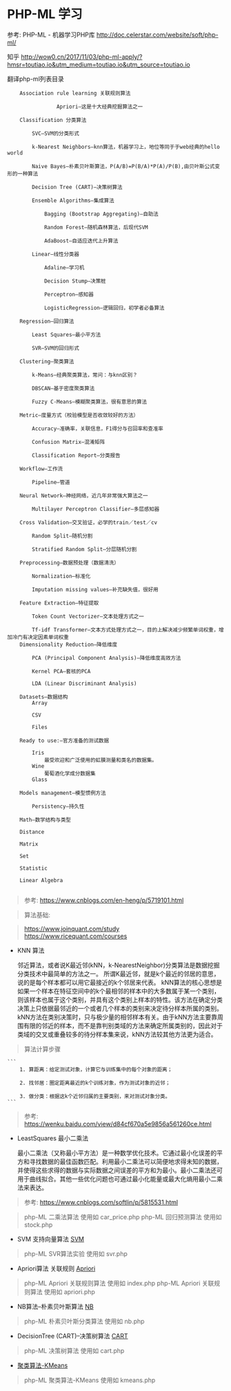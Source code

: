 # PHP-ML 学习

参考: 
 PHP-ML - 机器学习PHP库 http://doc.celerstar.com/website/soft/php-ml/
 
 知乎    http://wow0.cn/2017/11/03/php-ml-apply/?hmsr=toutiao.io&utm_medium=toutiao.io&utm_source=toutiao.io
 
翻译php-ml列表目录

```
    Association rule learning 关联规则算法
    
                Apriori–这是十大经典挖掘算法之一
                
    Classification 分类算法
    
        SVC–SVM的分类形式
        
        k-Nearest Neighbors–knn算法，机器学习上，地位等同于于web经典的hello world
        
        Naive Bayes–朴素贝叶斯算法，P(A/B)=P(B/A)*P(A)/P(B),由贝叶斯公式变形的一种算法
        
        Decision Tree (CART)–决策树算法
        
        Ensemble Algorithms–集成算法
        
            Bagging (Bootstrap Aggregating)–自助法
            
            Random Forest–随机森林算法，后现代SVM
            
            AdaBoost–自适应迭代上升算法
            
        Linear–线性分类器
        
            Adaline–学习机
            
            Decision Stump–决策桩
            
            Perceptron–感知器
            
            LogisticRegression–逻辑回归，初学者必备算法
            
    Regression–回归算法
    
        Least Squares–最小平方法
        
        SVR–SVM的回归形式
        
    Clustering–聚类算法
    
        k-Means–经典聚类算法，常问：与knn区别？
        
        DBSCAN–基于密度聚类算法
        
        Fuzzy C-Means–模糊聚类算法，很有意思的算法
        
    Metric–度量方式（校验模型是否收敛较好的方法）
    
        Accuracy–准确率，关联信息，F1得分与召回率和查准率
        
        Confusion Matrix–混淆矩阵
        
        Classification Report–分类报告
        
    Workflow–工作流
    
        Pipeline–管道
        
    Neural Network–神经网络，近几年非常强大算法之一
    
        Multilayer Perceptron Classifier–多层感知器
        
    Cross Validation–交叉验证，必学的train／test／cv
    
        Random Split–随机分割
        
        Stratified Random Split–分层随机分割
        
    Preprocessing–数据预处理（数据清洗）
    
        Normalization–标准化
        
        Imputation missing values–补充缺失值，很好用
        
    Feature Extraction–特征提取
    
        Token Count Vectorizer–文本处理方式之一
        
        Tf-idf Transformer–文本方式处理方式之一，目的上解决减少频繁单词权重，增加冷门有决定因素单词权重
    Dimensionality Reduction–降低维度
    
        PCA (Principal Component Analysis)–降低维度高效方法
        
        Kernel PCA–套核的PCA
        
        LDA (Linear Discriminant Analysis)
        
    Datasets–数据结构
        Array
        
        CSV
        
        Files
        
    Ready to use:–官方准备的测试数据
    
        Iris
            最受欢迎和广泛使用的虹膜测量和类名的数据集。
        Wine
            葡萄酒化学成分数据集
        Glass
            
    Models management–模型惯例方法
    
        Persistency–持久性
        
    Math–数学结构与类型
    
    Distance
    
    Matrix
    
    Set
    
    Statistic
    
    Linear Algebra
    
```

> 参考: https://www.cnblogs.com/en-heng/p/5719101.html 

> 算法基础: 

>    https://www.joinquant.com/study     
>    https://www.ricequant.com/courses


- KNN 算法
    
    邻近算法，或者说K最近邻(kNN，k-NearestNeighbor)分类算法是数据挖掘分类技术中最简单的方法之一。
    所谓K最近邻，就是k个最近的邻居的意思，说的是每个样本都可以用它最接近的k个邻居来代表。
    kNN算法的核心思想是如果一个样本在特征空间中的k个最相邻的样本中的大多数属于某一个类别，则该样本也属于这个类别，并具有这个类别上样本的特性。该方法在确定分类决策上只依据最邻近的一个或者几个样本的类别来决定待分样本所属的类别。 
    kNN方法在类别决策时，只与极少量的相邻样本有关。由于kNN方法主要靠周围有限的邻近的样本，而不是靠判别类域的方法来确定所属类别的，因此对于类域的交叉或重叠较多的待分样本集来说，kNN方法较其他方法更为适合。
    
 
>  算法计算步骤   
    
    ```
        1. 算距离：给定测试对象，计算它与训练集中的每个对象的距离； 
        
        2. 找邻居：圈定距离最近的k个训练对象，作为测试对象的近邻； 
        
        3. 做分类：根据这k个近邻归属的主要类别，来对测试对象分类。
    ```
> 参考: https://wenku.baidu.com/view/d84cf670a5e9856a561260ce.html

- LeastSquares  最小二乘法

  最小二乘法（又称最小平方法）是一种数学优化技术。它通过最小化误差的平方和寻找数据的最佳函数匹配。利用最小二乘法可以简便地求得未知的数据，并使得这些求得的数据与实际数据之间误差的平方和为最小。最小二乘法还可用于曲线拟合。其他一些优化问题也可通过最小化能量或最大化熵用最小二乘法来表达。 
  
> 参考: https://www.cnblogs.com/softlin/p/5815531.html

> php-ML 二乘法算法 使用如  car_price.php 
> php-ML 回归预测算法 使用如  stock.php 

- SVM 支持向量算法  [SVM](./SVR.md)

> php-ML SVR算法实验 使用如  svr.php 

-  Apriori算法 关联规则 [Apriori](./Apriori.md)

> php-ML Apriori 关联规则算法 使用如 index.php
> php-ML Apriori 关联规则算法 使用如 apriori.php


- NB算法–朴素贝叶斯算法 [NB](./Nb.md)

> php-ML 朴素贝叶斯分类算法  使用如 nb.php

- DecisionTree (CART)–决策树算法 [CART](./CART.md)

> php-ML 决策树算法  使用如 cart.php

- [聚类算法-KMeans](./clustering.md)

> php-ML 聚类算法-KMeans  使用如 kmeans.php